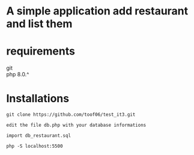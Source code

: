 # A simple application add restaurant and list them  <br>





# requirements  
git <br> 
php 8.0.^ <br> 


# Installations 

```
git clone https://github.com/toof06/test_it3.git
```

```
edit the file db.php with your database informations 
```

```
import db_restaurant.sql 
```

```
php -S localhost:5500
```



